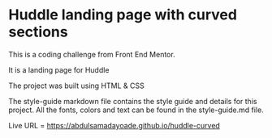 # Huddle landing page with curved sections

This is a coding challenge from Front End Mentor.

It is a landing page for Huddle

The project was built using HTML & CSS

The style-guide markdown file contains the style guide and details for this project. All the fonts, colors and text can be found in the style-guide.md file.

Live URL = https://abdulsamadayoade.github.io/huddle-curved